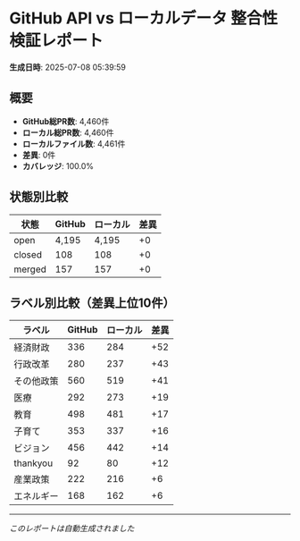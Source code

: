# GitHub API vs ローカルデータ 整合性検証レポート

**生成日時**: 2025-07-08 05:39:59

## 概要

- **GitHub総PR数**: 4,460件
- **ローカル総PR数**: 4,460件
- **ローカルファイル数**: 4,461件
- **差異**: 0件
- **カバレッジ**: 100.0%

## 状態別比較

| 状態 | GitHub | ローカル | 差異 |
|------|--------|----------|------|
| open | 4,195 | 4,195 | +0 |
| closed | 108 | 108 | +0 |
| merged | 157 | 157 | +0 |

## ラベル別比較（差異上位10件）

| ラベル | GitHub | ローカル | 差異 |
|--------|--------|----------|------|
| 経済財政 | 336 | 284 | +52 |
| 行政改革 | 280 | 237 | +43 |
| その他政策 | 560 | 519 | +41 |
| 医療 | 292 | 273 | +19 |
| 教育 | 498 | 481 | +17 |
| 子育て | 353 | 337 | +16 |
| ビジョン | 456 | 442 | +14 |
| thankyou | 92 | 80 | +12 |
| 産業政策 | 222 | 216 | +6 |
| エネルギー | 168 | 162 | +6 |

---
*このレポートは自動生成されました*